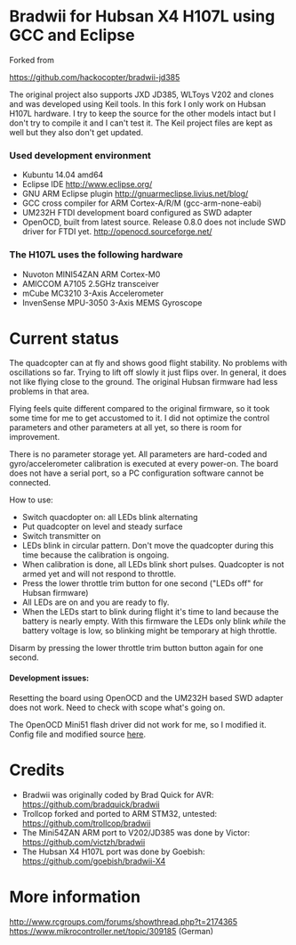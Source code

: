 Bradwii for Hubsan X4 H107L using GCC and Eclipse
=======

Forked from

https://github.com/hackocopter/bradwii-jd385

The original project also supports JXD JD385, WLToys V202 and clones and was developed using Keil tools.
In this fork I only work on Hubsan H107L hardware. I try to keep the source for the other models intact but I don't try to compile it and I can't test it.
The Keil project files are kept as well but they also don't get updated.

### Used development environment
 * Kubuntu 14.04 amd64
 * Eclipse IDE http://www.eclipse.org/
 * GNU ARM Eclipse plugin http://gnuarmeclipse.livius.net/blog/
 * GCC cross compiler for ARM Cortex-A/R/M (gcc-arm-none-eabi)
 * UM232H FTDI development board configured as SWD adapter
 * OpenOCD, built from latest source. Release 0.8.0 does not include SWD driver for FTDI yet. http://openocd.sourceforge.net/

### The H107L uses the following hardware
 * Nuvoton MINI54ZAN ARM Cortex-M0
 * AMICCOM A7105 2.5GHz transceiver
 * mCube MC3210 3-Axis Accelerometer
 * InvenSense MPU-3050 3-Axis MEMS Gyroscope

Current status
======
The quadcopter can at fly and shows good flight stability. No problems with oscillations so far.
Trying to lift off slowly it just flips over. In general, it does not like flying close to the ground.
The original Hubsan firmware had less problems in that area.

Flying feels quite different compared to the original firmware, so it took some time for me to get accustomed to it.
I did not optimize the control parameters and other parameters at all yet, so there is room for improvement.

There is no parameter storage yet. 
All parameters are hard-coded and gyro/accelerometer calibration is executed at every power-on.
The board does not have a serial port, so a PC configuration software cannot be connected.

How to use:
 * Switch quacdopter on: all LEDs blink alternating
 * Put quadcopter on level and steady surface
 * Switch transmitter on
 * LEDs blink in circular pattern. Don't move the quadcopter during this time because the calibration is ongoing.
 * When calibration is done, all LEDs blink short pulses. Quadcopter is not armed yet and will not respond to throttle.
 * Press the lower throttle trim button for one second ("LEDs off" for Hubsan firmware)
 * All LEDs are on and you are ready to fly.
 * When the LEDs start to blink during flight it's time to land because the battery is nearly empty. With this firmware the LEDs only blink *while* the battery voltage is low,
so blinking might be temporary at high throttle.

Disarm by pressing the lower throttle trim button button again for one second.


#### Development issues:

Resetting the board using OpenOCD and the UM232H based SWD adapter does not work. Need to check with scope what's going on.

The OpenOCD Mini51 flash driver did not work for me, so I modified it.
Config file and modified source [here](https://gist.github.com/TheLastMutt/d1c1948acaace7444c1c).

Credits
======

 * Bradwii was originally coded by Brad Quick for AVR: https://github.com/bradquick/bradwii
 * Trollcop forked and ported to ARM STM32, untested: https://github.com/trollcop/bradwii
 * The Mini54ZAN ARM port to V202/JD385 was done by Victor: https://github.com/victzh/bradwii
 * The Hubsan X4 H107L port was done by Goebish: https://github.com/goebish/bradwii-X4

More information
======
http://www.rcgroups.com/forums/showthread.php?t=2174365
https://www.mikrocontroller.net/topic/309185 (German)
